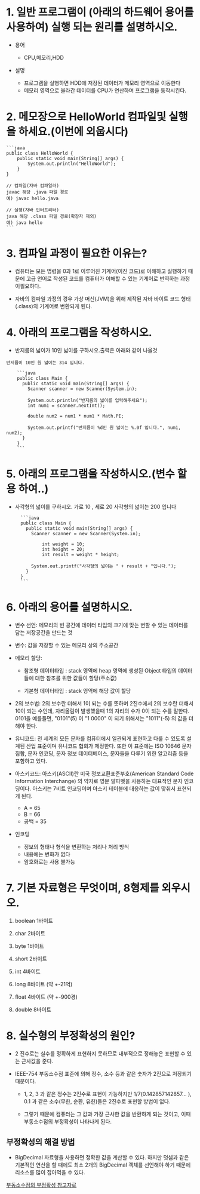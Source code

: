 # 1. 일반 프로그램이 (아래의 하드웨어 용어를 사용하여) 실행 되는 원리를 설명하시오.

- 용어

  - CPU,메모리,HDD

- 설명
  - 프로그램을 실행하면 HDD에 저장된 데이터가 메모리 영역으로 이동한다
  - 메모리 영역으로 올라간 데이터를 CPU가 연산하며 프로그램을 동작시킨다.

# 2. 메모장으로 HelloWorld 컴파일및 실행을 하세요.(이번에 외웁시다)

    ```java
    public class HelloWorld {
    	public static void main(String[] args) {
    		System.out.println("HelloWorld");
    	}
    }

    // 컴파일(자바 컴파일러)
    javac 해당 .java 파일 경로
    예) javac hello.java

    // 실행(자바 인터프리터)
    java 해당 .class 파일 경로(확장자 제외)
    예) java hello
    ```

# 3. 컴파일 과정이 필요한 이유는?

- 컴퓨터는 모든 명령을 0과 1로 이루어진 기계어(이진 코드)로 이해하고 실행하기 때문에 고급 언어로 작성된 코드를 컴퓨터가 이해할 수 있는 기계어로 번역하는 과정이필요하다.

- 자바의 컴파일 과정의 경우 가상 머신(JVM)을 위해 제작된 자바 바이트 코드 형태(.class)의 기계어로 변환되게 된다.

# 4. 아래의 프로그램을 작성하시오.

- 반지름의 넓이가 10인 넓이를 구하시오.출력은 아래와 같이 나올것

`반지름이 10인 원 넓이는 314 입니다.`

        ```java
        public class Main {
          public static void main(String[] args) {
            Scanner scanner = new Scanner(System.in);

            System.out.println("반지름의 넓이를 입력해주세요");
            int num1 = scanner.nextInt();

            double num2 = num1 * num1 * Math.PI;

            System.out.printf("반지름이 %d인 원 넓이는 %.0f 입니다.", num1, num2);
          }
        }
        ```

# 5. 아래의 프로그램을 작성하시오.(변수 할용 하여..)

- 사각형의 넓이를 구하시오. 가로 10 , 세로 20 사각형의 넓이는 200 입니다

        ```java
        public class Main {
          public static void main(String[] args) {
            Scanner scanner = new Scanner(System.in);

        		int weight = 10;
        		int height = 20;
        		int result = weight * height;

            System.out.printf("사각형의 넓이는 " + result + "입니다.");
          }
        }
        ```

# 6. 아래의 용어를 설명하시오.

- 변수 선언: 메모리의 빈 공간에 데이터 타입의 크기에 맞는 변할 수 있는 데이터를 담는 저장공간을 만드는 것

- 변수: 값을 저장할 수 있는 메모리 상의 주소공간

- 메모리 할당:

  - 참조형 데이터타입 : stack 영역에 heap 영역에 생성된 Object 타입의 데이터들에 대한 참조를 위한 값들이 할당(주소값)

  - 기본형 데이터타입 : stack 영역에 해당 값이 할당

- 2의 보수법: 2의 보수란 더해서 1이 되는 수를 뜻하며 2진수에서 2의 보수란 더해서 10이 되는 수인데, 자리올림이 발생했을때 1의 자리의 수가 0이 되는 수를 말한다. 0101을 예를들면, "0101"(5) 이 "1 0000" 이 되기 위해서는 "1011"(-5) 의 값을 더해야 한다.

- 유니코드: 전 세계의 모든 문자를 컴퓨터에서 일관되게 표현하고 다룰 수 있도록 설계된 산업 표준이며 유니코드 협회가 제정한다. 또한 이 표준에는 ISO 10646 문자 집합, 문자 인코딩, 문자 정보 데이터베이스, 문자들을 다루기 위한 알고리즘 등을 포함하고 있다.

- 아스키코드: 아스키(ASCII)란 미국 정보교환표준부호(American Standard Code Information Interchange) 의 약자로 영문 알파벳을 사용하는 대표적인 문자 인코딩이다. 아스키는 7비트 인코딩이며 아스키 테이블에 대응하는 값이 맞춰서 표현되게 된다.

  - A = 65
  - B = 66
  - 공백 = 35

- 인코딩
  - 정보의 형태나 형식을 변환하는 처리나 처리 방식
  - 내용에는 변화가 없다
  - 암호화로는 사용 불가능

# 7. 기본 자료형은 무엇이며, 8형제를 외우시오.

1.  boolean 1바이트

2.  char 2바이트

3.  byte 1바이트

4.  short 2바이트

5.  int 4바이트

6.  long 8바이트 (약 +-21억)

7.  float 4바이트 (약 +-900경)

8.  double 8바이트

# 8. **실수형의 부정확성의 원인?**

- 2 진수로는 실수를 정확하게 표현하지 못하므로 내부적으로 정해놓은 표현할 수 있는 근사값을 준다.

- IEEE-754 부동소수점 표준에 의해 정수, 소수 등과 같은 숫자가 2진으로 저장되기 때문이다.

  - 1, 2, 3 과 같은 정수는 2진수로 표현이 가능하지만 1/7(0.142857142857... ), 0.1 과 같은 소수(무한, 순환, 유한)들은 2진수로 표현할 방법이 없다.

  - 그렇기 때문에 컴퓨터는 그 값과 가장 근사한 값을 반환하게 되는 것이고, 이때 부동소수점의 부정확성이 나타나게 된다.

## 부정확성의 해결 방법

- BigDecimal 자료형을 사용하면 정확한 값을 계산할 수 있다. 하지만 덧셈과 같은 기본적인 연산을 할 때에도 최소 2개의 BigDecimal 객체를 선언해야 하기 때문에 리소스를 많이 잡아먹을 수 있다.

[부동소수점의 부정확성 참고자료](https://ssoco.tistory.com/25)

